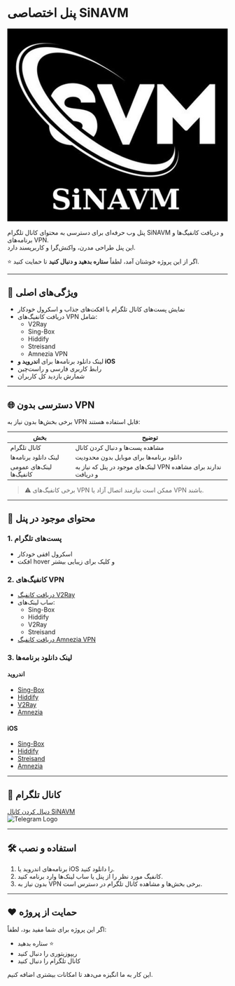 # پنل اختصاصی SiNAVM

![Logo](https://github.com/sinavm/sinavm/raw/refs/heads/main/IMG_7428.jpeg)

پنل وب حرفه‌ای برای دسترسی به محتوای کانال تلگرام SiNAVM و دریافت کانفیگ‌ها و برنامه‌های VPN.  
این پنل طراحی مدرن، واکنش‌گرا و کاربرپسند دارد.

⭐ اگر از این پروژه خوشتان آمد، لطفاً **ستاره بدهید و دنبال کنید** تا حمایت کنید.

---

## 🌟 ویژگی‌های اصلی

- نمایش پست‌های کانال تلگرام با افکت‌های جذاب و اسکرول خودکار
- دریافت کانفیگ‌های VPN شامل:
  - V2Ray
  - Sing-Box
  - Hiddify
  - Streisand
  - Amnezia VPN
- لینک دانلود برنامه‌ها برای **اندروید و iOS**
- رابط کاربری فارسی و راست‌چین
- شمارش بازدید کل کاربران

---

## 🌐 دسترسی بدون VPN

برخی بخش‌ها بدون نیاز به VPN قابل استفاده هستند:

| بخش | توضیح |
|-----|-------|
| کانال تلگرام | مشاهده پست‌ها و دنبال کردن کانال |
| لینک دانلود برنامه‌ها | دانلود برنامه‌ها برای موبایل بدون محدودیت |
| لینک‌های عمومی کانفیگ‌ها | لینک‌های موجود در پنل که نیاز به VPN ندارند برای مشاهده و دریافت |

> ⚠️ برخی کانفیگ‌های VPN ممکن است نیازمند اتصال آزاد یا VPN باشند.

---

## 📂 محتوای موجود در پنل

### 1. پست‌های تلگرام
- اسکرول افقی خودکار
- افکت hover و کلیک برای زیبایی بیشتر

### 2. کانفیگ‌های VPN
- [دریافت کانفیگ V2Ray](https://sinavm.github.io/new-config/)
- ساب لینک‌های:
  - Sing-Box
  - Hiddify
  - V2Ray
  - Streisand
- [دریافت کانفیگ Amnezia VPN](https://rentry.co/sinabigo)

### 3. لینک دانلود برنامه‌ها
#### اندروید
- [Sing-Box](https://play.google.com/store/apps/details?id=io.nekohasekai.sfa&pcampaignid=web_share)
- [Hiddify](https://play.google.com/store/apps/details?id=app.hiddify.com&hl=en)
- [V2Ray](https://play.google.com/store/apps/details?id=com.v2ray.ang)
- [Amnezia](https://play.google.com/store/apps/details?id=org.amnezia.vpn)

#### iOS
- [Sing-Box](https://apps.apple.com/app/id6673731168)
- [Hiddify](https://apps.apple.com/app/id6596777532)
- [Streisand](https://apps.apple.com/app/id6450534064)
- [Amnezia](https://apps.apple.com/us/app/amneziavpn/id1600529900)

---

## 🔗 کانال تلگرام
[دنبال کردن کانال SiNAVM](https://T.me/SinaVM)  
<img src="https://upload.wikimedia.org/wikipedia/commons/thumb/8/83/Telegram_2019_Logo.svg/2048px-Telegram_2019_Logo.svg.png" width="24" alt="Telegram Logo">

---

## 🛠️ استفاده و نصب

1. برنامه‌های اندروید یا iOS را دانلود کنید.
2. کانفیگ مورد نظر را از پنل یا ساب لینک‌ها وارد برنامه کنید.
3. بدون نیاز به VPN برخی بخش‌ها و مشاهده کانال تلگرام در دسترس است.

---

## ❤️ حمایت از پروژه
اگر این پروژه برای شما مفید بود، لطفاً:
- ستاره بدهید ⭐
- ریپوزیتوری را دنبال کنید
- کانال تلگرام را دنبال کنید

این کار به ما انگیزه می‌دهد تا امکانات بیشتری اضافه کنیم.
